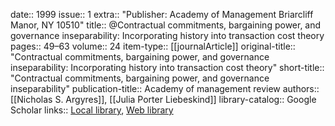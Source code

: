 date:: 1999
issue:: 1
extra:: "Publisher: Academy of Management Briarcliff Manor, NY 10510"
title:: @Contractual commitments, bargaining power, and governance inseparability: Incorporating history into transaction cost theory
pages:: 49–63
volume:: 24
item-type:: [[journalArticle]]
original-title:: "Contractual commitments, bargaining power, and governance inseparability: Incorporating history into transaction cost theory"
short-title:: "Contractual commitments, bargaining power, and governance inseparability"
publication-title:: Academy of management review
authors:: [[Nicholas S. Argyres]], [[Julia Porter Liebeskind]]
library-catalog:: Google Scholar
links:: [Local library](zotero://select/library/items/YCHEJZ9F), [Web library](https://www.zotero.org/users/6520516/items/YCHEJZ9F)
